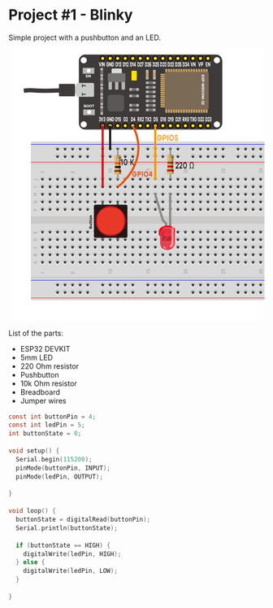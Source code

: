 # Project #1 - Blinky

Simple project with a pushbutton and an LED.

![alt text](image.png)

List of the parts:
- ESP32 DEVKIT
- 5mm LED
- 220 Ohm resistor
- Pushbutton
- 10k Ohm resistor
- Breadboard
- Jumper wires

```C
const int buttonPin = 4;
const int ledPin = 5;
int buttonState = 0;

void setup() {
  Serial.begin(115200);
  pinMode(buttonPin, INPUT);
  pinMode(ledPin, OUTPUT);

}

void loop() {
  buttonState = digitalRead(buttonPin);
  Serial.println(buttonState);

  if (buttonState == HIGH) {
    digitalWrite(ledPin, HIGH);
  } else {
    digitalWrite(ledPin, LOW);
  }

}
```